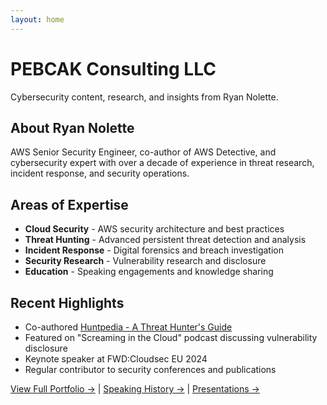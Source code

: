 ```yaml
---
layout: home
---
```


# PEBCAK Consulting LLC

Cybersecurity content, research, and insights from Ryan Nolette.

## About Ryan Nolette

AWS Senior Security Engineer, co-author of AWS Detective, and cybersecurity expert with over a decade of experience in threat research, incident response, and security operations.

## Areas of Expertise
- **Cloud Security** - AWS security architecture and best practices
- **Threat Hunting** - Advanced persistent threat detection and analysis  
- **Incident Response** - Digital forensics and breach investigation
- **Security Research** - Vulnerability research and disclosure
- **Education** - Speaking engagements and knowledge sharing

## Recent Highlights
- Co-authored [Huntpedia - A Threat Hunter's Guide](https://www.threathunting.net/files/huntpedia.pdf)
- Featured on "Screaming in the Cloud" podcast discussing vulnerability disclosure
- Keynote speaker at FWD:Cloudsec EU 2024
- Regular contributor to security conferences and publications

[View Full Portfolio →](portfolio/) | [Speaking History →](speaking/) | [Presentations →](presentations/)